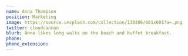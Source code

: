 ```yaml
---
name: Anna Thompson
position: Marketing
image: https://source.unsplash.com/collection/139386/601x601?a=.png
twitter: cloudcannon
blurb: Anna likes long walks on the beach and buffet breakfast.
phone:
phone_extension:
---
```


